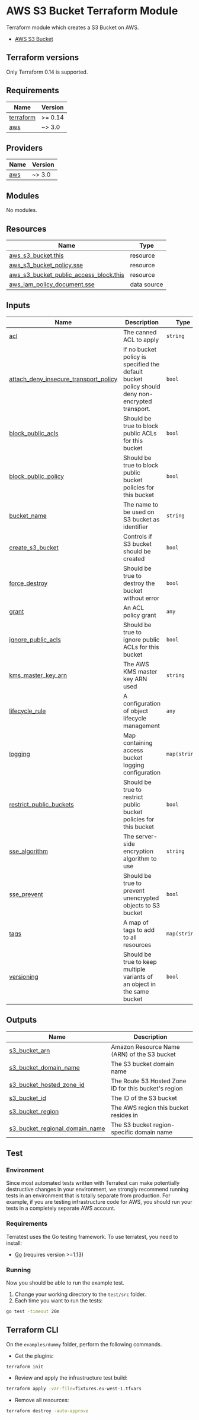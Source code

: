 # AWS S3 Bucket Terraform Module

Terraform module which creates a S3 Bucket on AWS.

* [AWS S3 Bucket](https://www.terraform.io/docs/providers/aws/r/s3_bucket.html)

## Terraform versions

Only Terraform 0.14 is supported.


<!-- BEGINNING OF PRE-COMMIT-TERRAFORM DOCS HOOK -->
## Requirements

| Name | Version |
|------|---------|
| <a name="requirement_terraform"></a> [terraform](#requirement\_terraform) | >= 0.14 |
| <a name="requirement_aws"></a> [aws](#requirement\_aws) | ~> 3.0 |

## Providers

| Name | Version |
|------|---------|
| <a name="provider_aws"></a> [aws](#provider\_aws) | ~> 3.0 |

## Modules

No modules.

## Resources

| Name | Type |
|------|------|
| [aws_s3_bucket.this](https://registry.terraform.io/providers/hashicorp/aws/latest/docs/resources/s3_bucket) | resource |
| [aws_s3_bucket_policy.sse](https://registry.terraform.io/providers/hashicorp/aws/latest/docs/resources/s3_bucket_policy) | resource |
| [aws_s3_bucket_public_access_block.this](https://registry.terraform.io/providers/hashicorp/aws/latest/docs/resources/s3_bucket_public_access_block) | resource |
| [aws_iam_policy_document.sse](https://registry.terraform.io/providers/hashicorp/aws/latest/docs/data-sources/iam_policy_document) | data source |

## Inputs

| Name | Description | Type | Default | Required |
|------|-------------|------|---------|:--------:|
| <a name="input_acl"></a> [acl](#input\_acl) | The canned ACL to apply | `string` | `"private"` | no |
| <a name="input_attach_deny_insecure_transport_policy"></a> [attach\_deny\_insecure\_transport\_policy](#input\_attach\_deny\_insecure\_transport\_policy) | If no bucket policy is specified the default bucket policy should deny non-encrypted transport. | `bool` | `false` | no |
| <a name="input_block_public_acls"></a> [block\_public\_acls](#input\_block\_public\_acls) | Should be true to block public ACLs for this bucket | `bool` | `true` | no |
| <a name="input_block_public_policy"></a> [block\_public\_policy](#input\_block\_public\_policy) | Should be true to block public bucket policies for this bucket | `bool` | `true` | no |
| <a name="input_bucket_name"></a> [bucket\_name](#input\_bucket\_name) | The name to be used on S3 bucket as identifier | `string` | n/a | yes |
| <a name="input_create_s3_bucket"></a> [create\_s3\_bucket](#input\_create\_s3\_bucket) | Controls if S3 bucket should be created | `bool` | `true` | no |
| <a name="input_force_destroy"></a> [force\_destroy](#input\_force\_destroy) | Should be true to destroy the bucket without error | `bool` | `false` | no |
| <a name="input_grant"></a> [grant](#input\_grant) | An ACL policy grant | `any` | `[]` | no |
| <a name="input_ignore_public_acls"></a> [ignore\_public\_acls](#input\_ignore\_public\_acls) | Should be true to ignore public ACLs for this bucket | `bool` | `true` | no |
| <a name="input_kms_master_key_arn"></a> [kms\_master\_key\_arn](#input\_kms\_master\_key\_arn) | The AWS KMS master key ARN used | `string` | `null` | no |
| <a name="input_lifecycle_rule"></a> [lifecycle\_rule](#input\_lifecycle\_rule) | A configuration of object lifecycle management | `any` | `[]` | no |
| <a name="input_logging"></a> [logging](#input\_logging) | Map containing access bucket logging configuration | `map(string)` | `{}` | no |
| <a name="input_restrict_public_buckets"></a> [restrict\_public\_buckets](#input\_restrict\_public\_buckets) | Should be true to restrict public bucket policies for this bucket | `bool` | `true` | no |
| <a name="input_sse_algorithm"></a> [sse\_algorithm](#input\_sse\_algorithm) | The server-side encryption algorithm to use | `string` | `"AES256"` | no |
| <a name="input_sse_prevent"></a> [sse\_prevent](#input\_sse\_prevent) | Should be true to prevent unencrypted objects to S3 bucket | `bool` | `false` | no |
| <a name="input_tags"></a> [tags](#input\_tags) | A map of tags to add to all resources | `map(string)` | n/a | yes |
| <a name="input_versioning"></a> [versioning](#input\_versioning) | Should be true to keep multiple variants of an object in the same bucket | `bool` | `false` | no |

## Outputs

| Name | Description |
|------|-------------|
| <a name="output_s3_bucket_arn"></a> [s3\_bucket\_arn](#output\_s3\_bucket\_arn) | Amazon Resource Name (ARN) of the S3 bucket |
| <a name="output_s3_bucket_domain_name"></a> [s3\_bucket\_domain\_name](#output\_s3\_bucket\_domain\_name) | The S3 bucket domain name |
| <a name="output_s3_bucket_hosted_zone_id"></a> [s3\_bucket\_hosted\_zone\_id](#output\_s3\_bucket\_hosted\_zone\_id) | The Route 53 Hosted Zone ID for this bucket's region |
| <a name="output_s3_bucket_id"></a> [s3\_bucket\_id](#output\_s3\_bucket\_id) | The ID of the S3 bucket |
| <a name="output_s3_bucket_region"></a> [s3\_bucket\_region](#output\_s3\_bucket\_region) | The AWS region this bucket resides in |
| <a name="output_s3_bucket_regional_domain_name"></a> [s3\_bucket\_regional\_domain\_name](#output\_s3\_bucket\_regional\_domain\_name) | The S3 bucket region-specific domain name |
<!-- END OF PRE-COMMIT-TERRAFORM DOCS HOOK -->

## Test

### Environment

Since most automated tests written with Terratest can make potentially destructive changes in your environment, we
strongly recommend running tests in an environment that is totally separate from production. For example, if you are
testing infrastructure code for AWS, you should run your tests in a completely separate AWS account.

### Requirements

Terratest uses the Go testing framework. To use terratest, you need to install:

* [Go](https://golang.org/) (requires version >=1.13)

### Running

Now you should be able to run the example test.

1. Change your working directory to the `test/src` folder.
1. Each time you want to run the tests:

```bash
go test -timeout 20m
```

## Terraform CLI

On the `examples/dummy` folder, perform the following commands.

* Get the plugins:

```bash
terraform init
```

* Review and apply the infrastructure test build:

```bash
terraform apply -var-file=fixtures.eu-west-1.tfvars
```

* Remove all resources:

```bash
terraform destroy -auto-approve
```
